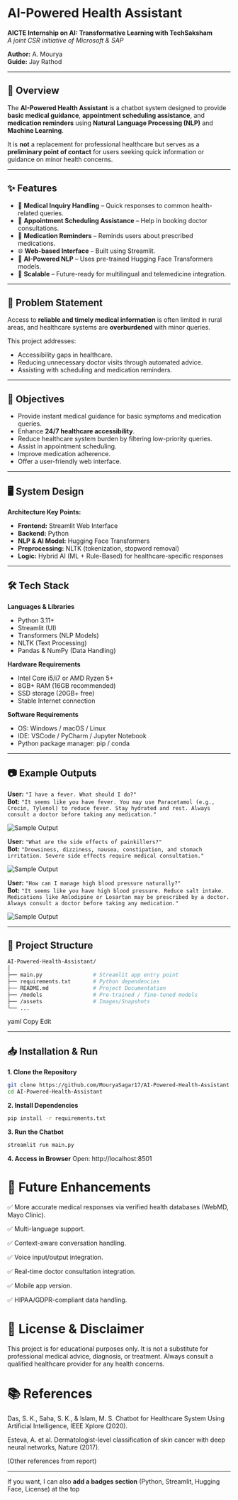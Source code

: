 # AI-Powered Health Assistant

**AICTE Internship on AI: Transformative Learning with TechSaksham**  
*A joint CSR initiative of Microsoft & SAP*  

**Author:** A. Mourya  
**Guide:** Jay Rathod  

---

## 📌 Overview
The **AI-Powered Health Assistant** is a chatbot system designed to provide **basic medical guidance**, **appointment scheduling assistance**, and **medication reminders** using **Natural Language Processing (NLP)** and **Machine Learning**.  

It is **not** a replacement for professional healthcare but serves as a **preliminary point of contact** for users seeking quick information or guidance on minor health concerns.

---

## ✨ Features
- 💬 **Medical Inquiry Handling** – Quick responses to common health-related queries.  
- 📅 **Appointment Scheduling Assistance** – Help in booking doctor consultations.  
- 💊 **Medication Reminders** – Reminds users about prescribed medications.  
- 🌐 **Web-based Interface** – Built using Streamlit.  
- 🧠 **AI-Powered NLP** – Uses pre-trained Hugging Face Transformers models.  
- 🌱 **Scalable** – Future-ready for multilingual and telemedicine integration.  

---

## 🚀 Problem Statement
Access to **reliable and timely medical information** is often limited in rural areas, and healthcare systems are **overburdened** with minor queries.

This project addresses:  
- Accessibility gaps in healthcare.  
- Reducing unnecessary doctor visits through automated advice.  
- Assisting with scheduling and medication reminders.  

---

## 🎯 Objectives
- Provide instant medical guidance for basic symptoms and medication queries.  
- Enhance **24/7 healthcare accessibility**.  
- Reduce healthcare system burden by filtering low-priority queries.  
- Assist in appointment scheduling.  
- Improve medication adherence.  
- Offer a user-friendly web interface.  

---

## 🖥 System Design
**Architecture Key Points:**  
- **Frontend:** Streamlit Web Interface  
- **Backend:** Python  
- **NLP & AI Model:** Hugging Face Transformers  
- **Preprocessing:** NLTK (tokenization, stopword removal)  
- **Logic:** Hybrid AI (ML + Rule-Based) for healthcare-specific responses  

---

## 🛠 Tech Stack
**Languages & Libraries**  
- Python 3.11+  
- Streamlit (UI)  
- Transformers (NLP Models)  
- NLTK (Text Processing)  
- Pandas & NumPy (Data Handling)  

**Hardware Requirements**  
- Intel Core i5/i7 or AMD Ryzen 5+  
- 8GB+ RAM (16GB recommended)  
- SSD storage (20GB+ free)  
- Stable Internet connection  

**Software Requirements**  
- OS: Windows / macOS / Linux  
- IDE: VSCode / PyCharm / Jupyter Notebook  
- Python package manager: pip / conda  

---

## 📷 Example Outputs
**User:** `"I have a fever. What should I do?"`  
**Bot:** `"It seems like you have fever. You may use Paracetamol (e.g., Crocin, Tylenol) to reduce fever. Stay hydrated and rest. Always consult a doctor before taking any medication."`   
        
  ![Sample Output](assets/Picture1.png)

**User:** `"What are the side effects of painkillers?"`  
**Bot:** `"Drowsiness, dizziness, nausea, constipation, and stomach irritation. Severe side effects require medical consultation."`  

![Sample Output](assets/Picture2.png)

**User:** `"How can I manage high blood pressure naturally?"`  
**Bot:** `"It seems like you have high blood pressure. Reduce salt intake. Medications like Amlodipine or Losartan may be prescribed by a doctor. Always consult a doctor before taking any medication."` 

![Sample Output](assets/Picture3.png)

---

## 📂 Project Structure
```bash
AI-Powered-Health-Assistant/
│
├── main.py                # Streamlit app entry point
├── requirements.txt       # Python dependencies
├── README.md              # Project Documentation
├── /models                # Pre-trained / fine-tuned models
├── /assets                # Images/Snapshots
└── ...
```

yaml
Copy
Edit

---

## 📥 Installation & Run

**1. Clone the Repository**
```bash
git clone https://github.com/MouryaSagar17/AI-Powered-Health-Assistant.git
cd AI-Powered-Health-Assistant
```
**2. Install Dependencies**

```bash
pip install -r requirements.txt
```
**3. Run the Chatbot**

```bash
streamlit run main.py
```
**4. Access in Browser**
Open: http://localhost:8501

# 🔮 Future Enhancements
✅ More accurate medical responses via verified health databases (WebMD, Mayo Clinic).

✅ Multi-language support.

✅ Context-aware conversation handling.

✅ Voice input/output integration.

✅ Real-time doctor consultation integration.

✅ Mobile app version.

✅ HIPAA/GDPR-compliant data handling.

# 📜 License & Disclaimer
This project is for educational purposes only.
It is not a substitute for professional medical advice, diagnosis, or treatment.
Always consult a qualified healthcare provider for any health concerns.

# 📚 References
Das, S. K., Saha, S. K., & Islam, M. S. Chatbot for Healthcare System Using Artificial Intelligence, IEEE Xplore (2020).

Esteva, A. et al. Dermatologist-level classification of skin cancer with deep neural networks, Nature (2017).

(Other references from report)


---

If you want, I can also **add a badges section** (Python, Streamlit, Hugging Face, License) at the top
